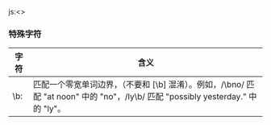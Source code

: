 js:<>

### 特殊字符
字符 | 含义
-----|----
\b:  |匹配一个零宽单词边界，（不要和 [\b] 混淆）。例如，/\bno/ 匹配 "at noon" 中的 "no"，/ly\b/ 匹配 "possibly yesterday." 中的 "ly"。